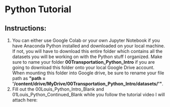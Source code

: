 # Python Tutorial

## Instructions:
  1. You can either use Google Colab or your own Jupyter Notebook if you have Anaconda Python installed and downloaded on your local machine. If not, you will have to download this entire folder which contains all the datasets you will be working on with the Python stuff I organized. Make sure to name your folder **00Transportation_Python_Intro** if you are going to download this folder onto your local Google Drive account. When mounting this folder into Google drive, be sure to rename your file path as **"path = '/content/drive/MyDrive/00Transportation_Python_Intro/datasets/'"**.
  2. Fill out the 00Louis_Python_Intro_Blank and 01Louis_Python_Continued_Blank while you follow the tutorial video I will attach here: 
